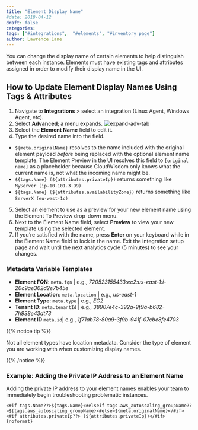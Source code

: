 ```yaml
---
title: "Element Display Name"
#date: 2018-04-12
draft: false
categories:
tags: ["#integrations",  "#elements", "#inventory page"]
author: Lawrence Lane
---
```


You can change the display name of certain elements to help distinguish between each instance. Elements must have existing tags and attributes assigned in order to modify their display name in the UI.


## How to Update Element Display Names Using Tags & Attributes

1. Navigate to **Integrations** > select an integration (Linux Agent, Windows Agent, etc).
2. Select **Advanced**; a menu expands.
![expand-adv-tab](/images/inventory-element-display-name/expand-adv-tab.png)
3. Select the **Element Name** field to edit it.
4. Type the desired name into the field.
  - ``${meta.originalName}`` resolves to the name included with the original element payload _before_ being replaced with the optional element name template. The Element Preview in the UI resolves this field to `[original name]` as a placeholder because CloudWisdom only knows what the current name is, not what the incoming name might be.
  - ``${tags.Name} (${attributes.privateIp})`` returns something like `MyServer (ip-10.101.3.99)`
  - ``${tags.Name} (${attributes.availabilityZone})`` returns something like `ServerX (eu-west-1c)`
5. Select an element to use as a preview for your new element name using the Element To Preview drop-down menu.
6. Next to the Element Name field, select **Preview** to view your new template using the selected element.
7. If you’re satisfied with the name, press **Enter** on your keyboard while in the Element Name field to lock in the name. Exit the integration setup page and wait until the next analytics cycle (5 minutes) to see your changes.

### Metadata Variable Templates

- **Element FQN**: `meta.fqn` | e.g., _720523155433:ec2:us-east-1:i-20c9ae302d2e7b45e_
- **Element Location**: `meta.location` | e.g., _us-east-1_
- **Element Type**: `meta.type` | e.g., _EC2_
- **Tenant ID**: `meta.tenantId` | e.g., _38907e4c-392a-9f9a-b682-7h938e43dt73_
- **Element ID** `meta.id`| e.g., _1f71ab78-80a9-3f9b-941f-07cbe8fe4703_

{{% notice tip %}}

Not all element types have location metadata. Consider the type of element you are working with when customizing display names.

{{% /notice %}}

### Example: Adding the Private IP Address to an Element Name
Adding the private IP address to your element names enables your team to immediately begin troubleshooting problematic instances.

```
<#if tags.Name??>${tags.Name}<#elseif tags.aws_autoscaling_groupName??>${tags.aws_autoscaling_groupName}<#else>${meta.originalName}</#if><#if attributes.privateIp??> (${attributes.privateIp})</#if>
{noformat}
```
